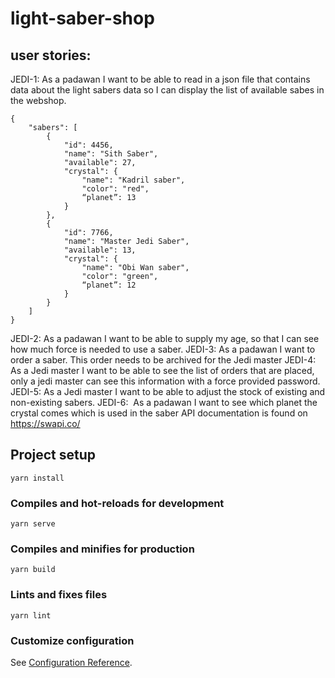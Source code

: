 # light-saber-shop

## user stories:
JEDI-1​:​ As a padawan I want to be able to read in a json file that contains data about the light sabers data so I can display the list of available sabes in the webshop. 
```
{ 
    "sabers": [ 
        { 
            "id": 4456, 
            "name": "Sith Saber", 
            "available": 27, 
            "crystal": { 
                "name": "Kadril saber", 
                "color": "red", 
                “planet”: 13 
            } 
        }, 
        { 
            "id": 7766, 
            "name": "Master Jedi Saber", 
            "available": 13, 
            "crystal": { 
                "name": "Obi Wan saber", 
                "color": "green", 
                “planet”: 12 
            } 
        } 
    ] 
}

```
JEDI-2​: As a padawan I want to be able to supply my age, so that I can see how much force is needed to use a saber. 
JEDI-3​:​ As a padawan I want to order a saber. This order needs to be archived for the Jedi master 
JEDI-4​: ​As a Jedi master I want to be able to see the list of orders that are placed, only a jedi master can see this information with a force provided password. 
JEDI-5​: ​As a Jedi master I want to be able to adjust the stock of existing and non-existing sabers. 
JEDI-6​: ​ As a padawan I want to see which planet the crystal comes which is used in the saber API documentation is found on https://swapi.co/ 

## Project setup
```
yarn install
```

### Compiles and hot-reloads for development
```
yarn serve
```

### Compiles and minifies for production
```
yarn build
```

### Lints and fixes files
```
yarn lint
```

### Customize configuration
See [Configuration Reference](https://cli.vuejs.org/config/).

